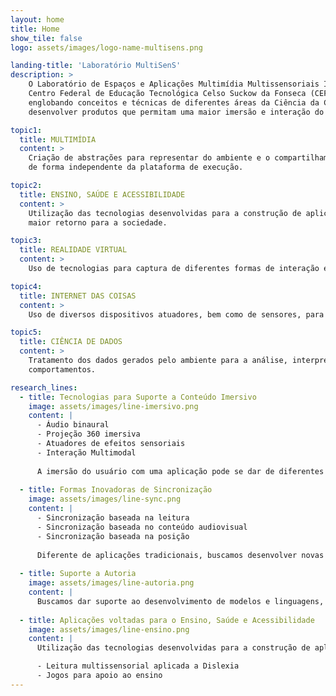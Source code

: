 ```yaml
---
layout: home
title: Home
show_tile: false
logo: assets/images/logo-name-multisens.png

landing-title: 'Laboratório MultiSenS'
description: >
    O Laboratório de Espaços e Aplicações Multimídia Multissensoriais Imersivas é formado por docentes do
    Centro Federal de Educação Tecnológica Celso Suckow da Fonseca (CEFET/RJ). O grupo tem uma atuação ampla,
    englobando conceitos e técnicas de diferentes áreas da Ciência da Computação. O Enfoque é na busca por
    desenvolver produtos que permitam uma maior imersão e interação do usuário com um conteúdo sendo apresentado.

topic1:
  title: MULTIMÍDIA
  content: >
    Criação de abstrações para representar do ambiente e o compartilhamento de informação entre dispositivos
    de forma independente da plataforma de execução.

topic2:
  title: ENSINO, SAÚDE E ACESSIBILIDADE
  content: >
    Utilização das tecnologias desenvolvidas para a construção de aplicações nessas áreas chave, promovendo
    maior retorno para a sociedade.

topic3:
  title: REALIDADE VIRTUAL
  content: >
    Uso de tecnologias para captura de diferentes formas de interação e para a exibição de conteúdo imersivo.

topic4:
  title: INTERNET DAS COISAS
  content: >
    Uso de diversos dispositivos atuadores, bem como de sensores, para o controle inteligente do ambiente.

topic5:
  title: CIÊNCIA DE DADOS
  content: >
    Tratamento dos dados gerados pelo ambiente para a análise, interpretação, predição de
    comportamentos.

research_lines:
  - title: Tecnologias para Suporte a Conteúdo Imersivo
    image: assets/images/line-imersivo.png
    content: |
      - Áudio binaural
      - Projeção 360 imersiva
      - Atuadores de efeitos sensoriais
      - Interação Multimodal
      
      A imersão do usuário com uma aplicação pode se dar de diferentes maneiras, sejam elas por meio de estímulos que complementam uma informação sendo apresentada (aroma, iluminação, etc.), pelo formato ou dispositivo pelo qual uma informação é apresentada (áudio binaural, navegadores de realidade aumentada, etc.), ou mesmo por meio da interação via comandos verbais, gestuais, de apontamento, etc.
  
  - title: Formas Inovadoras de Sincronização
    image: assets/images/line-sync.png
    content: |
      - Sincronização baseada na leitura
      - Sincronização baseada no conteúdo audiovisual
      - Sincronização baseada na posição
      
      Diferente de aplicações tradicionais, buscamos desenvolver novas formas de se definir a sincronização entre objetos de mídia (incluindo efeitos sensoriais, quando for o caso) de uma aplicação. A ideia é que a sincronização possa ser definida em função de outras “informações” presentes em uma aplicação.
  
  - title: Suporte a Autoria
    image: assets/images/line-autoria.png
    content: |
      Buscamos dar suporte ao desenvolvimento de modelos e linguagens, bem como ferramentas para autoria de aplicações. Em particular busca-se definir construções que permitam especificar de maneira abstrata a execução de efeitos sensoriais e a captura da interação multimodal, bem como o suporte a múltiplos ambientes e usuários em uma mesma aplicação.
  
  - title: Aplicações voltadas para o Ensino, Saúde e Acessibilidade
    image: assets/images/line-ensino.png
    content: |
      Utilização das tecnologias desenvolvidas para a construção de aplicações nessas áreas chave, promovendo maior retorno para a sociedade.

      - Leitura multissensorial aplicada a Dislexia
      - Jogos para apoio ao ensino
---
```

